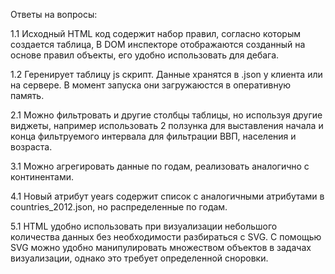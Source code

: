 Ответы на вопросы:

1.1 Исходный HTML код содержит набор правил, согласно которым создается таблица,
В DOM инспекторе отображаются созданный на основе правил объекты, его удобно использовать для дебага.     

1.2 Геренирует таблицу js скрипт. Данные хранятся в .json у клиента или на сервере. В момент запуска они загружаюстся в оперативную память.

2.1 Можно фильтровать и другие столбцы таблицы, но используя другие виджеты, например использовать 2 ползунка для выставления начала и конца фильтруемого интервала для фильтрации ВВП, населения и возраста.

3.1 Можно агрегировать данные по годам, реализовать аналогично с континентами.

4.1 Новый атрибут years содержит список с аналогичными атрибутами в countries_2012.json, но распределенные по годам.

5.1 HTML удобно использовать при визуализации небольшого количества данных без необходимости разбираться с SVG.
С помощью SVG можно удобно манипулировать множеством объектов в задачах визуализации, однако это требует определенной сноровки.

